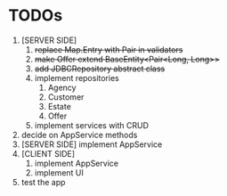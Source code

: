 # TODOs
1. [SERVER SIDE]
   1. ~~replace Map.Entry with Pair in validators~~
   2. ~~make Offer extend BaseEntity<Pair<Long, Long>>~~
   3. ~~add JDBCRepository abstract class~~
   4. implement repositories
      1. Agency
      2. Customer
      3. Estate
      4. Offer
   5. implement services with CRUD
2. decide on AppService methods
3. [SERVER SIDE] implement AppService
4. [CLIENT SIDE]
   1. implement AppService
   2. implement UI
5. test the app